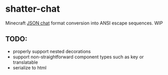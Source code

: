 # shatter-chat

Minecraft [JSON chat](https://minecraft.fandom.com/wiki/Raw_JSON_text_format) format conversion into ANSI escape sequences. WIP

## TODO:

* properly support nested decorations
* support non-straightforward component types such as key or translatable
* serialize to html

